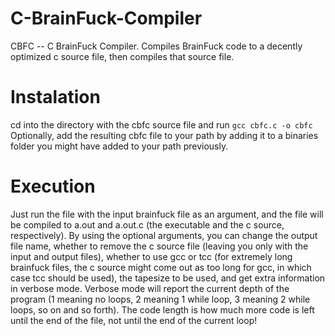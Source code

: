 # C-BrainFuck-Compiler
CBFC -- C BrainFuck Compiler. Compiles BrainFuck code to a decently optimized c source file, then compiles that source file.

# Instalation
cd into the directory with the cbfc source file and run
`gcc cbfc.c -o cbfc`
Optionally, add the resulting cbfc file to your path by adding it to a binaries folder you might have added to your path previously.

# Execution
Just run the file with the input brainfuck file as an argument, and the file will be compiled to a.out and a.out.c (the executable and the c source, respectively).
By using the optional arguments, you can change the output file name, whether to remove the c source file (leaving you only with the input and output files), whether to use gcc or tcc (for extremely long brainfuck files, the c source might come out as too long for gcc, in which case tcc should be used), the tapesize to be used, and get extra information in verbose mode.
Verbose mode will report the current depth of the program (1 meaning no loops, 2 meaning 1 while loop, 3 meaning 2 while loops, so on and so forth). The code length is how much more code is left until the end of the file, not until the end of the current loop!
